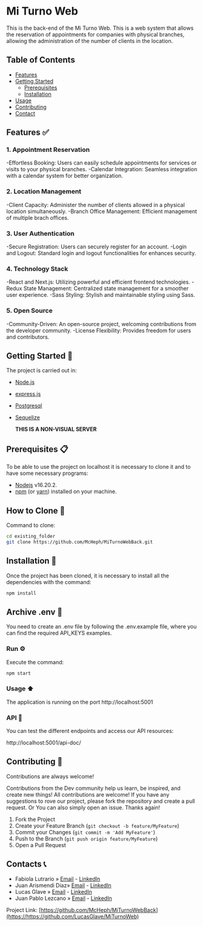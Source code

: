 # Mi Turno Web

This is the back-end of the Mi Turno Web.
This is a web system that allows the reservation of appointments for companies with physical branches, allowing the administration of the number of clients in the location.

## Table of Contents

- [Features](#features)
- [Getting Started](#getting-started)
  - [Prerequisites](#prerequisites)
  - [Installation](#installation)
- [Usage](#usage)
- [Contributing](#contributing)
- [Contact](#contact)

## Features ✅

### 1. Appointment Reservation

-Effortless Booking: Users can easily schedule appointments for services or visits to your physical branches.
-Calendar Integration: Seamless integration with a calendar system for better organization.

### 2. Location Management

-Client Capacity: Administer the number of clients allowed in a physical location simultaneously.
-Branch Office Management: Efficient management of multiple brach offices.

### 3. User Authentication

-Secure Registration: Users can securely register for an account.
-Login and Logout: Standard login and logout functionalities for enhances security.

### 4. Technology Stack

-React and Next.js: Utilizing powerful and efficient frontend technologies.
-Redux State Management: Centralized state management for a smoother user experience.
-Sass Styling: Stylish and maintainable styling using Sass.

### 5. Open Source

-Community-Driven: An open-source project, welcoming contributions from the developer community.
-License Flexibility: Provides freedom for users and contributors.

## Getting Started 🚀

The project is carried out in:

- [Node.js](https://nodejs.org/es/)
- [express.js](https://www.expressjs.com/es/)
- [Postgresql](https://www.postgresql.org/)
- [Sequelize](https://sequelize.org/)

  **THIS IS A NON-VISUAL SERVER**

## Prerequisites 📋

To be able to use the project on localhost it is necessary to clone it and to have some necessary programs:

- [Nodejs](https://nodejs.org/en/download/) v16.20.2.
- [npm](https://www.npmjs.com/package/download) (or [yarn](https://nodejs.org/en/download/)) installed on your machine.

## How to Clone 🔁

Command to clone:

```bash
cd existing_folder
git clone https://github.com/McHeph/MiTurnoWebBack.git

```

## Installation 🔧

Once the project has been cloned, it is necessary to install all the dependencies with the command:

```bash
npm install
```

## Archive .env 🔑

You need to create an .env file by following the .env.example file, where you can find the required API_KEYS examples.

### Run ⚙️

Execute the command:

```bash
npm start
```

### Usage ⬆

The application is running on the port http://localhost:5001

### API 📜

You can test the different endpoints and access our API resources:

http://localhost:5001/api-doc/

## Contributing 🤝

Contributions are always welcome!

Contributions from the Dev community help us learn, be inspired, and create new things! All contributions are welcome!
If you have any suggestions to rove our project, please fork the repository and create a pull request. Or You can also simply open an issue.
Thanks again!

1. Fork the Project
2. Create your Feature Branch (`git checkout -b feature/MyFeature`)
3. Commit your Changes (`git commit -m 'Add MyFeature'`)
4. Push to the Branch (`git push origin feature/MyFeature`)
5. Open a Pull Request

## Contacts 📞

- Fabiola Lutrario » [Email](mailto:fabiolalutrario@gmail.com) - [LinkedIn](https://www.linkedin.com/in/fabiolalutrario/)
- Juan Arismendi Diaz» [Email](mailto:juanarismendidiaz@gmail.com) - [LinkedIn](https://www.linkedin.com/in/juan-arismendi-diaz/)
- Lucas Glave » [Email](mailto:lucasglave@gmail.com) - [LinkedIn](https://www.linkedin.com/in/lucasglave/)
- Juan Pablo Lezcano » [Email](mailto:jplezcano75@gmail.com) - [LinkedIn](https://www.linkedin.com/in/juan-pablo-lezcano/)

Project Link: [https://github.com/McHeph/MiTurnoWebBack](https://https://github.com/LucasGlave/MiTurnoWeb)
